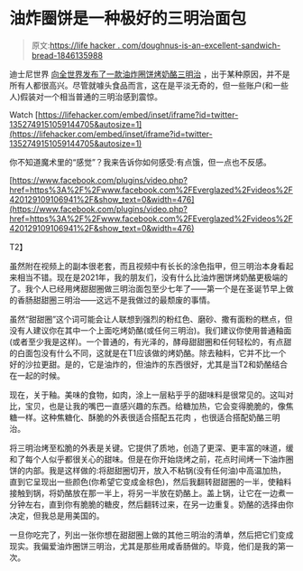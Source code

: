 # 油炸圈饼是一种极好的三明治面包

> 原文:[https://life hacker . com/doughnus-is-an-excellent-sandwich-bread-1846135988](https://lifehacker.com/doughnuts-are-an-excellent-sandwich-bread-1846135988)

迪士尼世界 [向全世界发布了一款油炸圈饼烤奶酪三明治](https://thetakeout.com/disney-world-grilled-cheese-donut-1846134448?utm_source=twitter&utm_medium=SocialMarketing&utm_campaign=dlvrit&utm_content=thetakeout) ，出于某种原因，并不是所有人都很高兴。尽管就噱头食品而言，这在是平淡无奇的，但一些账户(和一些人)假装对一个相当普通的三明治感到震惊。

Watch [https://lifehacker.com/embed/inset/iframe?id=twitter-1352749151059144705&autosize=1](https://lifehacker.com/embed/inset/iframe?id=twitter-1352749151059144705&autosize=1) 

你不知道魔术里的“感觉”？我来告诉你如何感受:有点饿，但一点也不反感。

[https://www.facebook.com/plugins/video.php?href=https%3A%2F%2Fwww.facebook.com%2FEverglazed%2Fvideos%2F420129109106941%2F&show_text=0&width=476](https://www.facebook.com/plugins/video.php?href=https%3A%2F%2Fwww.facebook.com%2FEverglazed%2Fvideos%2F420129109106941%2F&show_text=0&width=476)

T2】

虽然附在视频上的副本很老套，而且视频中有长长的涂色指甲，但三明治本身看起来相当不错。现在是2021年，我的朋友们，没有什么比油炸圈饼烤奶酪更极端的了。我个人已经用烤甜甜圈做三明治面包至少七年了——第一个是在圣诞节早上做的香肠甜甜圈三明治——这远不是我做过的最颓废的事情。

虽然“甜甜圈”这个词可能会让人联想到强烈的粉红色、磨砂、撒有面粉的糕点，但没有人建议你在其中一个上面吃烤奶酪(或任何三明治)。我们建议你使用普通釉面(或者至少我是这样)。一个普通的，有光泽的，酵母甜甜圈和任何轻松的，有点甜的白面包没有什么不同，这就是在T1应该做的烤奶酪。除去釉料，它并不比一个好的沙拉更甜。是的，它是油炸的，但油炸的东西很好，尤其是当T2和奶酪结合在一起的时候。

现在，关于釉。美味的食物，如肉，涂上一层粘乎乎的甜味料是很常见的。这叫对比，宝贝，也是让我的嘴巴一直感兴趣的东西。给糖加热，它会变得脆脆的，像焦糖一样。这种焦糖化、酥脆的外表很适合搭配五花肉 ，也很适合搭配奶酪三明治。

将三明治烤至松脆的外表是关键。它提供了质地，创造了更深、更丰富的味道，缓和了每个人似乎都很关心的甜味。但是在你开始烧烤之前，花点时间烤一下油炸圈饼的内部。我是这样做的:将甜甜圈切开，放入不粘锅(没有任何油)中高温加热，直到它呈现出一些颜色(你希望它变成金棕色)，然后我翻转甜甜圈的一半，使釉料接触到锅，将奶酪放在那一半上，将另一半放在奶酪上。盖上锅，让它在一边煮一分钟左右，直到你有脆脆的糖皮，然后翻转过来，在另一边重复。奶酪的选择由你决定，但我总是用美国的。

一旦你吃完了，列出一张你想在甜甜圈上做的其他三明治的清单，然后把它们变成现实。我偏爱油炸圈饼三明治，尤其是那些用咸香肠做的。毕竟，他们是我的第一次。